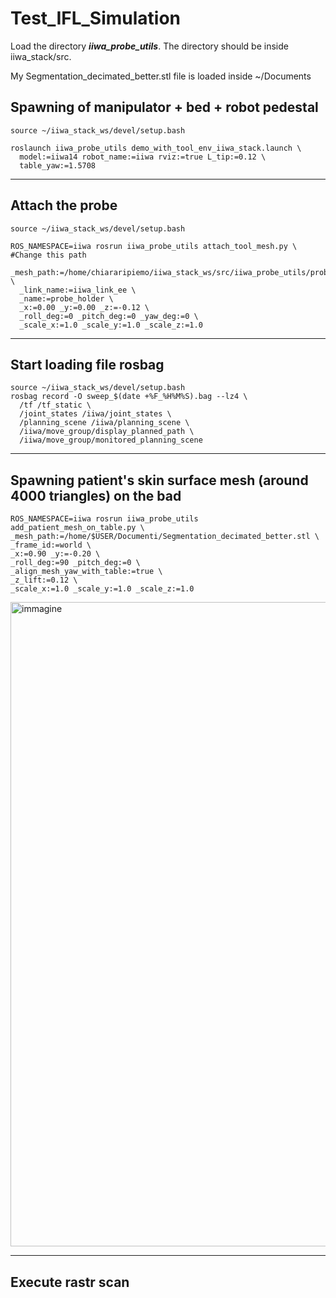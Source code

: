# Test_IFL_Simulation
Load the directory ***iiwa_probe_utils***. The directory should be inside iiwa_stack/src.

My Segmentation_decimated_better.stl file is loaded inside ~/Documents

## Spawning of manipulator + bed + robot pedestal
```
source ~/iiwa_stack_ws/devel/setup.bash

roslaunch iiwa_probe_utils demo_with_tool_env_iiwa_stack.launch \
  model:=iiwa14 robot_name:=iiwa rviz:=true L_tip:=0.12 \
  table_yaw:=1.5708
```

-----------------------------------------------------------------------------------------------------
## Attach the probe 
```
source ~/iiwa_stack_ws/devel/setup.bash

ROS_NAMESPACE=iiwa rosrun iiwa_probe_utils attach_tool_mesh.py \
#Change this path
  _mesh_path:=/home/chiararipiemo/iiwa_stack_ws/src/iiwa_probe_utils/probe_urdf/IFL_FrankaHolder.dae \
  _link_name:=iiwa_link_ee \
  _name:=probe_holder \
  _x:=0.00 _y:=0.00 _z:=-0.12 \
  _roll_deg:=0 _pitch_deg:=0 _yaw_deg:=0 \
  _scale_x:=1.0 _scale_y:=1.0 _scale_z:=1.0
```
-----------------------------------------------------------------------------------------------------
## Start loading file rosbag
```
source ~/iiwa_stack_ws/devel/setup.bash
rosbag record -O sweep_$(date +%F_%H%M%S).bag --lz4 \
  /tf /tf_static \
  /joint_states /iiwa/joint_states \
  /planning_scene /iiwa/planning_scene \
  /iiwa/move_group/display_planned_path \
  /iiwa/move_group/monitored_planning_scene
```
-----------------------------------------------------------------------------------------------------
## Spawning patient's skin surface mesh (around 4000 triangles) on the bad
```
ROS_NAMESPACE=iiwa rosrun iiwa_probe_utils add_patient_mesh_on_table.py \
_mesh_path:=/home/$USER/Documenti/Segmentation_decimated_better.stl \
_frame_id:=world \
_x:=0.90 _y:=-0.20 \
_roll_deg:=90 _pitch_deg:=0 \
_align_mesh_yaw_with_table:=true \
_z_lift:=0.12 \
_scale_x:=1.0 _scale_y:=1.0 _scale_z:=1.0
```
<img width="1850" height="1031" alt="immagine" src="https://github.com/user-attachments/assets/a892c7d0-ecb9-48fb-a5c3-05e8b80cd3d8" />

-----------------------------------------------------------------------------------------------------
## Execute rastr scan
